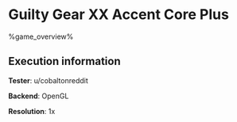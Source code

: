 # Guilty Gear XX Accent Core Plus 

%game_overview%

## Execution information

**Tester**: u/cobaltonreddit

**Backend**: OpenGL

**Resolution**: 1x